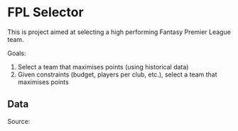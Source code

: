 # FPL Selector

This is project aimed at selecting a high performing Fantasy Premier League team.


Goals:
1. Select a team that maximises points (using historical data)
2. Given constraints (budget, players per club, etc.), select a team that maximises points


## Data

Source: 

